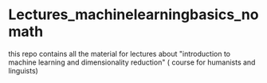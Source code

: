 # Lectures_machinelearningbasics_nomath
this repo contains all the material for lectures about "introduction to machine learning and dimensionality reduction" ( course for humanists and linguists) 
